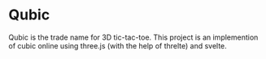 # Qubic

Qubic is the trade name for 3D tic-tac-toe. This project is an implemention of cubic online using three.js (with the help of threlte) and svelte.
